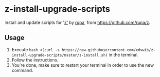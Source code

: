 # z-install-upgrade-scripts
Install and update scripts for '[z'](https://github.com/rupa/z) by [rupa](https://github.com/rupa), from https://github.com/rupa/z.

## Usage
1. Execute `bash <(curl -s https://raw.githubusercontent.com/edvwib/z-install-upgrade-scripts/master/z-install.sh)` in the terminal.
2. Follow the instructions.
3. You're done, make sure to restart your terminal in order to use the new command.
